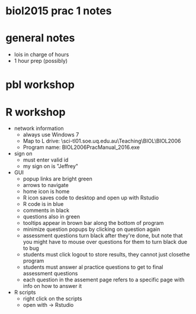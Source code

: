 biol2015 prac 1 notes
=======================

# general notes
+ lois in charge of hours
+ 1 hour prep (possibly)

# pbl workshop



# R workshop
+ network information
	* always use Windows 7
	* Map to L drive: \\sci-tl01.soe.uq.edu.au\Teaching\BIOL\BIOL2006
	* Program name: BIOL2006PracManual_2016.exe
+ sign on
	* must enter valid id
	* my sign on is "Jeffrey"
+ GUI
	* popup links are bright green
	* arrows to navigate
	* home icon is home
	* R icon saves code to desktop and open up with Rstudio
	* R code is in blue
	* comments in black
	* questions also in green
	* tooltips appear in brown bar along the bottom of program
	* minimize question popups by clicking on question again
	* assessment questions turn black after they're done, but note that you might have to mouse over questions for them to turn black due to bug
	* students must click logout to store results, they cannot just closethe program
	* students must answer al practice questions to get to final assessment questions
	* each question in the assement page refers to a specific page with info on how to answer it
+ R scripts
	* right click on the scripts
	* open with -> Rstudio

